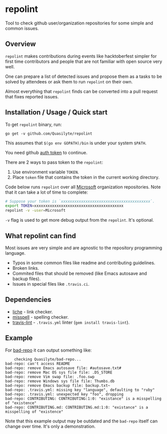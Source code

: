 # repolint

Tool to check github user/organization repositories for some simple and common issues.

## Overview

`repolint` makes contributions during events like hacktoberfest simpler
for first time contributors and people that are not familiar with open source very well.

One can prepare a list of detected issues and propose them as a tasks to be solved
by attendees or ask them to run `repolint` on their own.

Almost everything that `repolint` finds can be converted into a pull request
that fixes reported issues.

## Installation / Usage / Quick start

To get `repolint` binary, run:

```
go get -v github.com/Quasilyte/repolint
```

This assumes that `$(go env GOPATH)/bin` is under your system `$PATH`.

You need github [auth token](https://github.com/settings/tokens) to continue.

There are 2 ways to pass token to the `repolint`:

1. Use environment variable `TOKEN`.
2. Place `token` file that contains the token in the current working directory.

Code below runs `repolint` over all [Microsoft](https://github.com/Microsoft) organization
repositories. Note that it can take a lot of time to complete:

```bash
# Suppose your token is `xxxxxxxxxxxxxxxxxxxxxxxxxxxxxxxxxxxxxxxx`.
export TOKEN=xxxxxxxxxxxxxxxxxxxxxxxxxxxxxxxxxxxxxxxx
repolint -v -user=Microsoft
```

`-v` flag is used to get more debug output from the `repolint`. It's optional.

## What repolint can find

Most issues are very simple and are agnostic to the repository programming language.

* Typos in some common files like readme and contributing guidelines.
* Broken links.
* Commited files that should be removed (like Emacs autosave and backup files).
* Issues in special files like `.travis.ci`.

## Dependencies

* [liche](https://github.com/raviqqe/liche) - link checker.
* [misspell](https://github.com/client9/misspell/) - spelling checker.
* [travis-lint](https://github.com/travis-ci/travis-lint) - `.travis.yml` linter (`gem install travis-lint`).

## Example

For [bad-repo](https://github.com/Quasilyte/bad-repo) it can output something like:

```
	checking Quasilyte/bad-repo...
bad-repo: can't access README
bad-repo: remove Emacs autosave file: #autosave.txt#
bad-repo: remove Mac OS sys file file: .DS_STORE
bad-repo: remove Vim swap file: .foo.swp
bad-repo: remove Windows sys file file: Thumbs.db
bad-repo: remove Emacs backup file: backup.txt~
bad-repo: .travis.yml: missing key "language", defaulting to "ruby"
bad-repo: .travis.yml: unexpected key "foo", dropping
bad-repo: CONTRIBUTING: CONTRIBUTING:1:0: "existance" is a misspelling of "existence"
bad-repo: CONTRIBUTING.md: CONTRIBUTING.md:1:0: "existance" is a misspelling of "existence"
```

Note that this example output may be outdated and the `bad-repo`
itself can change over time. It's only a demonstration.
